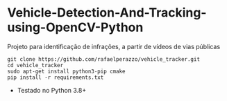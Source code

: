 # Vehicle-Detection-And-Tracking-using-OpenCV-Python

Projeto para identificação de infrações, a partir de vídeos de vias públicas

```console
git clone https://github.com/rafaelperazzo/vehicle_tracker.git
cd vehicle_tracker
sudo apt-get install python3-pip cmake
pip install -r requirements.txt
```

- Testado no Python 3.8+